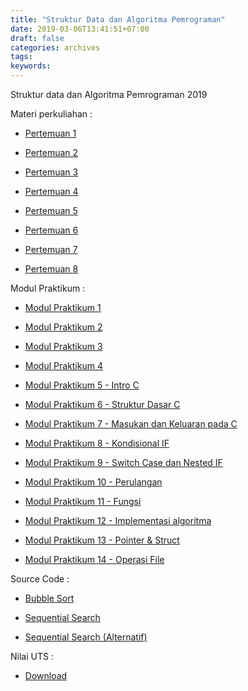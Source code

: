 ```yaml
---
title: "Struktur Data dan Algoritma Pemrograman"
date: 2019-03-06T13:41:51+07:00
draft: false
categories: archives
tags:
keywords:
---
```



Struktur data dan Algoritma Pemrograman 2019
<!--more-->
Materi perkuliahan :

- [Pertemuan 1](../../files/sdap/2019/pertemuan_1.pdf)

- [Pertemuan 2](../../files/sdap/2019/pertemuan_2.pdf)

- [Pertemuan 3](../../files/sdap/2019/pertemuan_3.pdf)

- [Pertemuan 4](../../files/sdap/2019/pertemuan_4.pdf)

- [Pertemuan 5](../../files/sdap/2019/pertemuan_5.pdf)

- [Pertemuan 6](../../files/sdap/2019/pertemuan_6.pdf)

- [Pertemuan 7](../../files/sdap/2019/pertemuan_7.pdf)

- [Pertemuan 8](../../files/sdap/2019/pertemuan_8.pdf)

Modul Praktikum :

- [Modul Praktikum 1](../../files/sdap/2019/praktikum_1.pdf)

- [Modul Praktikum 2](../../files/sdap/2019/praktikum_2.pdf)

- [Modul Praktikum 3](../../files/sdap/2019/praktikum_3.pdf)

- [Modul Praktikum 4](../../files/sdap/2019/praktikum_4.pdf)

- [Modul Praktikum 5 - Intro C](../../files/sdap/2019/praktikum_5_CIntro.pdf)

- [Modul Praktikum 6 - Struktur Dasar C](../../files/sdap/2019/praktikum_6_StrukturDasarC.pdf)

- [Modul Praktikum 7 - Masukan dan Keluaran pada C](../../files/sdap/2019/praktikum_7_io.pdf)

- [Modul Praktikum 8 - Kondisional IF](../../files/sdap/2019/praktikum_8_if-else.pdf)

- [Modul Praktikum 9 - Switch Case dan Nested IF](../../files/sdap/2019/praktikum_9_switch-case-nested-if.pdf)

- [Modul Praktikum 10 - Perulangan](../../files/sdap/2019/praktikum_10_looping.pdf)

- [Modul Praktikum 11 - Fungsi](../../files/sdap/2019/praktikum_11_function.pdf)

- [Modul Praktikum 12 - Implementasi algoritma](../../files/sdap/2019/praktikum_12_implementation.pdf)

- [Modul Praktikum 13 - Pointer & Struct](../../files/sdap/2019/praktikum_13_pointer_struct.pdf)

- [Modul Praktikum 14 - Operasi File](../../files/sdap/2019/praktikum_14_operasi_file.pdf)

Source Code :

- [Bubble Sort](../../files/sdap/2019/sc_bubble-sort.cpp)

- [Sequential Search](../../files/sdap/2019/sc_seq-search.cpp)

- [Sequential Search (Alternatif)](../../files/sdap/2019/sc_seq-search-2.cpp)

Nilai UTS :

- [Download](../../files/sdap/2019/nilai_uts_sdap_2019.pdf)
